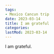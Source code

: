 ```yaml
---
tags:
- Mexico Cancun trip
date: 2023-03-14
title: I am grateful
categories:
lastMod: 2023-03-14
---
```

I am grateful.